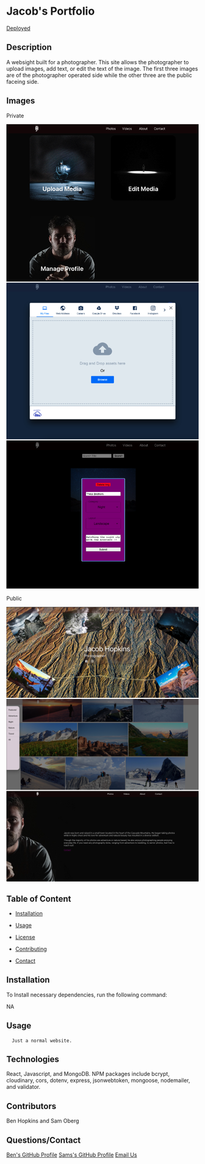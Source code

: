 
  # Jacob's Portfolio

  <a href="https://jacobsportfolio1234.herokuapp.com/">Deployed</a>

  ## Description

  A websight built for a photographer. This site allows the photographer to upload images, add text, or edit the text of the image. The first three images are of the photographer operated side while the other three are the public faceing side. 

  ## Images

  Private

  <img src="4.png"/>

  <img src="5.png"/>

  <img src="6.png"/>

  Public

  <img src="2.png"/>

  <img src="1.png"/>

  <img src="3.png"/>

  
  ## Table of Content

  * [Installation](#installation)

  * [Usage](#usage)

  * [License](#license)

  * [Contributing](#contributors)

  * [Contact](#questions/contact)

  ## Installation

  To Install necessary dependencies, run the following command:
  
  NA

  ## Usage

      Just a normal website.
  
  ## Technologies

  React, Javascript, and MongoDB. NPM packages include bcrypt, cloudinary, cors, dotenv, express, jsonwebtoken, mongoose, nodemailer, and validator. 

  ## Contributors

  Ben Hopkins and Sam Oberg

  ## Questions/Contact

  <a href="https://github.com/bh007183">Ben's GitHub Profile</a>
  <a href="https://github.com/sosoberg">Sams's GitHub Profile</a>
  <a href="mailto:bjhops17@gmail.com"> Email Us</a>
  
  



  